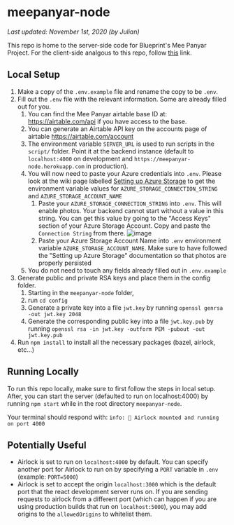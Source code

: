 # meepanyar-node

_Last updated: November 1st, 2020 (by Julian)_

This repo is home to the server-side code for Blueprint's Mee Panyar Project. For the client-side analgous to this repo, follow [this](https://github.com/calblueprint/meepanyar) link.

## Local Setup
1. Make a copy of the `.env.example` file and rename the copy to be `.env`.
2. Fill out the `.env` file with the relevant information. Some are already filled out for you.
    1. You can find the Mee Panyar airtable base ID at: https://airtable.com/api if you have access to the base.
    2. You can generate an Airtable API key on the accounts page of airtable https://airtable.com/account
    3. The environment variable `SERVER_URL` is used to run scripts in the `script/` folder. Point it at the backend instance (default to `localhost:4000` on development and `https://meepanyar-node.herokuapp.com` in production).
    4. You will now need to paste your Azure credentials into `.env`. Please look at the wiki page labelled [Setting up Azure Storage](https://github.com/calblueprint/meepanyar/wiki/Setting-up-Azure-Storage) to get the environment variable values for `AZURE_STORAGE_CONNECTION_STRING` and `AZURE_STORAGE_ACCOUNT_NAME`
        1. Paste your `AZURE_STORAGE_CONNECTION_STRING` into `.env`. This will enable photos. Your backend cannot start without a value in this string. You can get this value by going to the "Access Keys" section of your Azure Storage Account. Copy and paste the `Connection String` from there.
       ![image](https://user-images.githubusercontent.com/35501399/117164765-c9030b00-ad79-11eb-880d-904dd013d427.png) 
        2. Paste your Azure Storage Account Name into `.env` environment variable `AZURE_STORAGE_ACCOUNT_NAME`. Make sure to have followed the "Setting up Azure Storage" documentation so that photos are properly persisted
    6. You do not need to touch any fields already filled out in `.env.example`
3. Generate public and private RSA keys and place them in the config folder.
    1. Starting in the `meepanyar-node` folder, 
    2. run `cd config`
    3. Generate a private key into a file `jwt.key` by running `openssl genrsa -out jwt.key 2048` 
    4. Generate the corresponding public key into a file `jwt.key.pub` by running `openssl rsa -in jwt.key -outform PEM -pubout -out jwt.key.pub`
4. Run `npm install` to install all the necessary packages (bazel, airlock, etc...)

## Running Locally

To run this repo locally, make sure to first follow the steps in local setup. After, you can start the server (defaulted to run on localhost:4000) by running `npm start` while in the root directory `meepanyar-node`.

Your terminal should respond with: `info: 🚀 Airlock mounted and running on port 4000`

## Potentially Useful
- Airlock is set to run on `localhost:4000` by default. You can specify another port for Airlock to run on by specifying a `PORT` variable in `.env` (example: `PORT=5000`)
- Airlock is set to accept the origin `localhost:3000` which is the default port that the react development server runs on. If you are sending requests to airlock from a different port (which can happen if you are using production builds that run on `localhost:5000`), you may add origins to the `allowedOrigins` to whitelist them.
